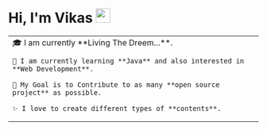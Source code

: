 # Hi, I'm Vikas <img src="https://github.com/TheDudeThatCode/TheDudeThatCode/blob/master/Assets/Hi.gif" width="29px">

<table>
<tr>
  <td valign="center">
    🎓 I am currently **Living The Dreem...**.
    
    🌱 I am currently learning **Java** and also interested in **Web Development**.
    
    🎯 My Goal is to Contribute to as many **open source project** as possible.
    
    ✨ I love to create different types of **contents**.
    
</tr>
</table>
